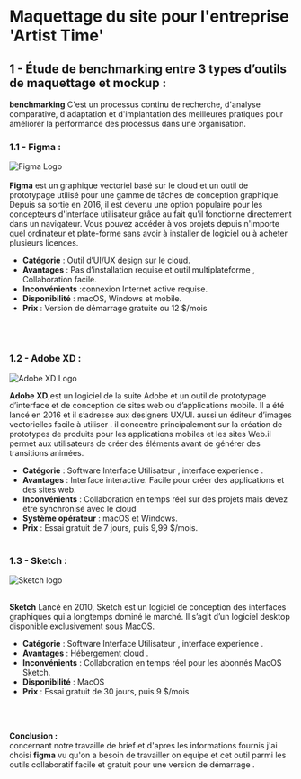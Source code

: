 # Maquettage du site pour l'entreprise 'Artist Time'

## 1 -  Étude de benchmarking entre 3 types d’outils de  maquettage et mockup :
  **benchmarking** C'est un processus continu de recherche, d'analyse comparative, d'adaptation et d'implantation des meilleures pratiques pour améliorer la performance des processus dans une organisation.


### 1.1 - **Figma** :     

![Figma Logo](https://static1.makeuseofimages.com/wordpress/wp-content/uploads/2021/04/Figma-top-ten-features-feature-image-self-created.jpeg)  
<br>
**Figma** est un graphique vectoriel basé sur le cloud et un outil de prototypage utilisé pour une gamme de tâches de conception graphique. Depuis sa sortie en 2016, il est devenu une option populaire pour les concepteurs d'interface utilisateur grâce au fait qu'il fonctionne directement dans un navigateur. Vous pouvez accéder à vos projets depuis n'importe quel ordinateur et plate-forme sans avoir à installer de logiciel ou à acheter plusieurs licences.
<br/>

- **Catégorie** : Outil d’UI/UX design sur le cloud.
- **Avantages** : Pas d’installation requise et outil multiplateforme , Collaboration facile.
- **Inconvénients** :connexion Internet active requise.
- **Disponibilité** : macOS, Windows et mobile.
- **Prix** : Version de démarrage gratuite ou 12 $/mois

<br><br>

### 1.2 - **Adobe XD** :     
![Adobe XD Logo](https://cdn.windowsreport.com/wp-content/uploads/2021/01/How-to-install-Adobe-XD-without-Creative-Cloud.jpg)

**Adobe XD**,est un logiciel de la suite Adobe et  un outil de prototypage d’interface et de conception de sites web ou d’applications mobile. Il a été lancé en 2016 et il s’adresse aux designers UX/UI.
 aussi  un éditeur d’images vectorielles facile à utiliser . il concentre principalement sur la création de prototypes de produits pour les applications mobiles et les sites Web.il permet aux utilisateurs de créer des éléments avant de générer des transitions animées.
<br>

- **Catégorie** : Software Interface Utilisateur , interface experience .
- **Avantages** : Interface interactive. Facile pour créer des applications et des sites web.
- **Inconvénients** : Collaboration en temps réel sur des projets mais devez être synchronisé avec le cloud
- **Système opérateur** : macOS et Windows.
- **Prix** : Essai gratuit de 7 jours, puis 9,99 $/mois.
<br><br>

### 1.3 - **Sketch** :     
![Sketch logo](https://sm.pcmag.com/pcmag_au/review/s/sketch/sketch_sntx.jpg)
<br><br>

**Sketch** Lancé en 2010, Sketch est un logiciel de conception des interfaces graphiques qui a longtemps dominé le marché. Il s’agit d’un logiciel desktop disponible exclusivement sous MacOS.

- **Catégorie** : Software Interface Utilisateur , interface experience .
- **Avantages** :  Hébergement cloud .
- **Inconvénients** : Collaboration en temps réel pour les abonnés MacOS Sketch.
- **Disponibilité** : MacOS
- **Prix** : Essai gratuit de 30 jours, puis 9 $/mois

<br><br>

**Conclusion :**<br>
concernant notre travaille de brief et d'apres les informations fournis j'ai choisi **figma** vu qu'on a besoin de travailler on equipe et cet outil parmi les outils collaboratif facile et gratuit pour une version de démarrage .








  










